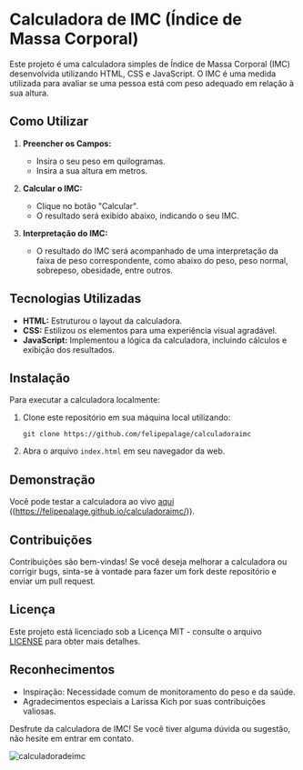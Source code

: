 # Calculadora de IMC (Índice de Massa Corporal)

Este projeto é uma calculadora simples de Índice de Massa Corporal (IMC) desenvolvida utilizando HTML, CSS e JavaScript. O IMC é uma medida utilizada para avaliar se uma pessoa está com peso adequado em relação à sua altura.

## Como Utilizar

1. **Preencher os Campos:**
   - Insira o seu peso em quilogramas.
   - Insira a sua altura em metros.

2. **Calcular o IMC:**
   - Clique no botão "Calcular".
   - O resultado será exibido abaixo, indicando o seu IMC.

3. **Interpretação do IMC:**
   - O resultado do IMC será acompanhado de uma interpretação da faixa de peso correspondente, como abaixo do peso, peso normal, sobrepeso, obesidade, entre outros.

## Tecnologias Utilizadas

- **HTML:** Estruturou o layout da calculadora.
- **CSS:** Estilizou os elementos para uma experiência visual agradável.
- **JavaScript:** Implementou a lógica da calculadora, incluindo cálculos e exibição dos resultados.

## Instalação

Para executar a calculadora localmente:

1. Clone este repositório em sua máquina local utilizando:

   ```
   git clone https://github.com/felipepalage/calculadoraimc
   ```

2. Abra o arquivo `index.html` em seu navegador da web.

## Demonstração

Você pode testar a calculadora ao vivo [aqui](#https://felipepalage.github.io/calculadoraimc/) ((https://felipepalage.github.io/calculadoraimc/)).

## Contribuições

Contribuições são bem-vindas! Se você deseja melhorar a calculadora ou corrigir bugs, sinta-se à vontade para fazer um fork deste repositório e enviar um pull request.

## Licença

Este projeto está licenciado sob a Licença MIT - consulte o arquivo [LICENSE](LICENSE) para obter mais detalhes.

## Reconhecimentos

- Inspiração: Necessidade comum de monitoramento do peso e da saúde.
- Agradecimentos especiais a Larissa Kich por suas contribuições valiosas.

Desfrute da calculadora de IMC! Se você tiver alguma dúvida ou sugestão, não hesite em entrar em contato.


![calculadoradeimc](https://github.com/felipepalage/calculadoraimc/assets/115266175/5a215062-ae14-4032-804a-62c1416e9f06)

